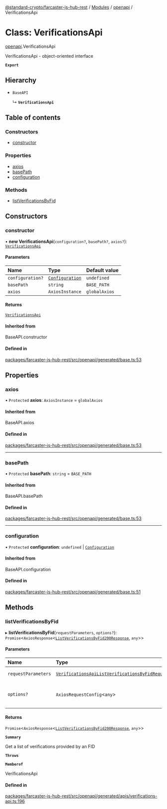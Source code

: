 [@standard-crypto/farcaster-js-hub-rest](../README.md) / [Modules](../modules.md) / [openapi](../modules/openapi.md) / VerificationsApi

# Class: VerificationsApi

[openapi](../modules/openapi.md).VerificationsApi

VerificationsApi - object-oriented interface

**`Export`**

## Hierarchy

- `BaseAPI`

  ↳ **`VerificationsApi`**

## Table of contents

### Constructors

- [constructor](openapi.VerificationsApi.md#constructor)

### Properties

- [axios](openapi.VerificationsApi.md#axios)
- [basePath](openapi.VerificationsApi.md#basepath)
- [configuration](openapi.VerificationsApi.md#configuration)

### Methods

- [listVerificationsByFid](openapi.VerificationsApi.md#listverificationsbyfid)

## Constructors

### constructor

• **new VerificationsApi**(`configuration?`, `basePath?`, `axios?`): [`VerificationsApi`](openapi.VerificationsApi.md)

#### Parameters

| Name | Type | Default value |
| :------ | :------ | :------ |
| `configuration?` | [`Configuration`](openapi.Configuration.md) | `undefined` |
| `basePath` | `string` | `BASE_PATH` |
| `axios` | `AxiosInstance` | `globalAxios` |

#### Returns

[`VerificationsApi`](openapi.VerificationsApi.md)

#### Inherited from

BaseAPI.constructor

#### Defined in

[packages/farcaster-js-hub-rest/src/openapi/generated/base.ts:53](https://github.com/standard-crypto/farcaster-js/blob/main/packages/farcaster-js-hub-rest/src/openapi/generated/base.ts#L53)

## Properties

### axios

• `Protected` **axios**: `AxiosInstance` = `globalAxios`

#### Inherited from

BaseAPI.axios

#### Defined in

[packages/farcaster-js-hub-rest/src/openapi/generated/base.ts:53](https://github.com/standard-crypto/farcaster-js/blob/main/packages/farcaster-js-hub-rest/src/openapi/generated/base.ts#L53)

___

### basePath

• `Protected` **basePath**: `string` = `BASE_PATH`

#### Inherited from

BaseAPI.basePath

#### Defined in

[packages/farcaster-js-hub-rest/src/openapi/generated/base.ts:53](https://github.com/standard-crypto/farcaster-js/blob/main/packages/farcaster-js-hub-rest/src/openapi/generated/base.ts#L53)

___

### configuration

• `Protected` **configuration**: `undefined` \| [`Configuration`](openapi.Configuration.md)

#### Inherited from

BaseAPI.configuration

#### Defined in

[packages/farcaster-js-hub-rest/src/openapi/generated/base.ts:51](https://github.com/standard-crypto/farcaster-js/blob/main/packages/farcaster-js-hub-rest/src/openapi/generated/base.ts#L51)

## Methods

### listVerificationsByFid

▸ **listVerificationsByFid**(`requestParameters`, `options?`): `Promise`\<`AxiosResponse`\<[`ListVerificationsByFid200Response`](../interfaces/openapi.ListVerificationsByFid200Response.md), `any`\>\>

#### Parameters

| Name | Type | Description |
| :------ | :------ | :------ |
| `requestParameters` | [`VerificationsApiListVerificationsByFidRequest`](../interfaces/openapi.VerificationsApiListVerificationsByFidRequest.md) | Request parameters. |
| `options?` | `AxiosRequestConfig`\<`any`\> | Override http request option. |

#### Returns

`Promise`\<`AxiosResponse`\<[`ListVerificationsByFid200Response`](../interfaces/openapi.ListVerificationsByFid200Response.md), `any`\>\>

**`Summary`**

Get a list of verifications provided by an FID

**`Throws`**

**`Memberof`**

VerificationsApi

#### Defined in

[packages/farcaster-js-hub-rest/src/openapi/generated/apis/verifications-api.ts:196](https://github.com/standard-crypto/farcaster-js/blob/main/packages/farcaster-js-hub-rest/src/openapi/generated/apis/verifications-api.ts#L196)

